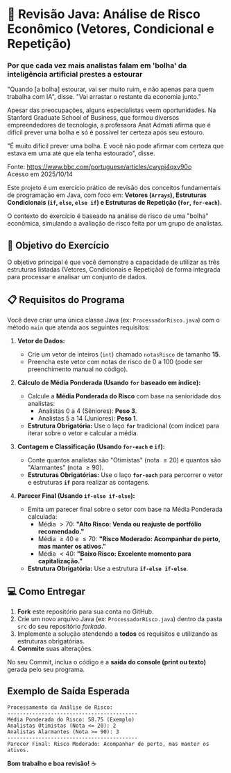 # 🚀 Revisão Java: Análise de Risco Econômico (Vetores, Condicional e Repetição)

### Por que cada vez mais analistas falam em 'bolha' da inteligência artificial prestes a estourar

<p>
"Quando [a bolha] estourar, vai ser muito ruim, e não apenas para quem trabalha com IA", disse. "Vai arrastar o restante da economia junto."

Apesar das preocupações, alguns especialistas veem oportunidades. Na Stanford Graduate School of Business, que formou diversos empreendedores de tecnologia, a professora Anat Admati afirma que é difícil prever uma bolha e só é possível ter certeza após seu estouro.

"É muito difícil prever uma bolha. E você não pode afirmar com certeza que estava em uma até que ela tenha estourado", disse.
</p>

Fonte: https://www.bbc.com/portuguese/articles/cwypj4qxv90o <br>
Acesso em 2025/10/14

Este projeto é um exercício prático de revisão dos conceitos fundamentais de programação em Java, com foco em: **Vetores (`Arrays`), Estruturas Condicionais (`if`, `else`, `else if`) e Estruturas de Repetição (`for`, `for-each`).**

O contexto do exercício é baseado na análise de risco de uma "bolha" econômica, simulando a avaliação de risco feita por um grupo de analistas.

## 🎯 Objetivo do Exercício

O objetivo principal é que você demonstre a capacidade de utilizar as três estruturas listadas 
(Vetores, Condicionais e Repetição) de forma integrada para processar e analisar um conjunto de dados.

## 📋 Requisitos do Programa

Você deve criar uma única classe Java (ex: `ProcessadorRisco.java`) com o método `main` que atenda aos seguintes requisitos:

1.  **Vetor de Dados:**

      * Crie um vetor de inteiros (`int`) chamado `notasRisco` de tamanho **15**.
      * Preencha este vetor com notas de risco de $0$ a $100$ (pode ser preenchimento manual no código).

2.  **Cálculo de Média Ponderada (Usando `for` baseado em índice):**

      * Calcule a **Média Ponderada do Risco** com base na senioridade dos analistas:
          * Analistas $0$ a $4$ (Sêniores): **Peso 3**.
          * Analistas $5$ a $14$ (Juniores): **Peso 1**.
      * **Estrutura Obrigatória:** Use o laço **`for`** tradicional (com índice) para iterar sobre o vetor e calcular a média.

3.  **Contagem e Classificação (Usando `for-each` e `if`):**

      * Conte quantos analistas são "Otimistas" (nota $\leq 20$) e quantos são "Alarmantes" (nota $\geq 90$).
      * **Estruturas Obrigatórias:** Use o laço **`for-each`** para percorrer o vetor e estruturas **`if`** para realizar as contagens.

4.  **Parecer Final (Usando `if-else if-else`):**

      * Emita um parecer final sobre o setor com base na Média Ponderada calculada:
          * Média $> 70$: **"Alto Risco: Venda ou reajuste de portfólio recomendado."**
          * Média $\geq 40$ e $\leq 70$: **"Risco Moderado: Acompanhar de perto, mas manter os ativos."**
          * Média $< 40$: **"Baixo Risco: Excelente momento para capitalização."**
      * **Estrutura Obrigatória:** Use a estrutura **`if-else if-else`**.

## 💻 Como Entregar

1.  **Fork** este repositório para sua conta no GitHub.
2.  Crie um novo arquivo Java (ex: `ProcessadorRisco.java`) dentro da pasta `src` do seu repositório *forkado*.
3.  Implemente a solução atendendo a **todos** os requisitos e utilizando as estruturas obrigatórias.
4.  **Commite** suas alterações.

No seu Commit, inclua o código e a **saída do console (print ou texto)** gerada pelo seu programa.

## Exemplo de Saída Esperada

```
Processamento da Análise de Risco:
------------------------------------------
Média Ponderada do Risco: 58.75 (Exemplo)
Analistas Otimistas (Nota <= 20): 2
Analistas Alarmantes (Nota >= 90): 3
------------------------------------------
Parecer Final: Risco Moderado: Acompanhar de perto, mas manter os ativos.
```

**Bom trabalho e boa revisão\!** ☕